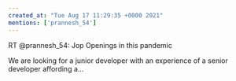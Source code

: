 ```yaml
---
created_at: "Tue Aug 17 11:29:35 +0000 2021"
mentions: ['prannesh_54']
---
```


RT @prannesh_54: Jop Openings in this pandemic

We are looking for a junior developer with an experience of a senior developer affording a…
